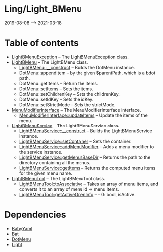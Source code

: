 Ling/Light_BMenu
================
2019-08-08 --> 2021-03-18




Table of contents
===========

- [LightBMenuException](https://github.com/lingtalfi/Light_BMenu/blob/master/doc/api/Ling/Light_BMenu/Exception/LightBMenuException.md) &ndash; The LightBMenuException class.
- [LightBMenu](https://github.com/lingtalfi/Light_BMenu/blob/master/doc/api/Ling/Light_BMenu/Menu/LightBMenu.md) &ndash; The LightBMenu class.
    - [LightBMenu::__construct](https://github.com/lingtalfi/Light_BMenu/blob/master/doc/api/Ling/Light_BMenu/Menu/LightBMenu/__construct.md) &ndash; Builds the DotMenu instance.
    - DotMenu::appendItem &ndash; by the given $parentPath, which is a bdot path.
    - DotMenu::getItems &ndash; Return the items.
    - DotMenu::setItems &ndash; Sets the items.
    - DotMenu::setChildrenKey &ndash; Sets the childrenKey.
    - DotMenu::setIdKey &ndash; Sets the idKey.
    - DotMenu::setStrictMode &ndash; Sets the strictMode.
- [MenuModifierInterface](https://github.com/lingtalfi/Light_BMenu/blob/master/doc/api/Ling/Light_BMenu/MenuModifier/MenuModifierInterface.md) &ndash; The MenuModifierInterface interface.
    - [MenuModifierInterface::updateItems](https://github.com/lingtalfi/Light_BMenu/blob/master/doc/api/Ling/Light_BMenu/MenuModifier/MenuModifierInterface/updateItems.md) &ndash; Update the items of the menu.
- [LightBMenuService](https://github.com/lingtalfi/Light_BMenu/blob/master/doc/api/Ling/Light_BMenu/Service/LightBMenuService.md) &ndash; The LightBMenuService class.
    - [LightBMenuService::__construct](https://github.com/lingtalfi/Light_BMenu/blob/master/doc/api/Ling/Light_BMenu/Service/LightBMenuService/__construct.md) &ndash; Builds the LightBMenuService instance.
    - [LightBMenuService::setContainer](https://github.com/lingtalfi/Light_BMenu/blob/master/doc/api/Ling/Light_BMenu/Service/LightBMenuService/setContainer.md) &ndash; Sets the container.
    - [LightBMenuService::addMenuModifier](https://github.com/lingtalfi/Light_BMenu/blob/master/doc/api/Ling/Light_BMenu/Service/LightBMenuService/addMenuModifier.md) &ndash; Adds a menu modifier to the service instance.
    - [LightBMenuService::getMenusBaseDir](https://github.com/lingtalfi/Light_BMenu/blob/master/doc/api/Ling/Light_BMenu/Service/LightBMenuService/getMenusBaseDir.md) &ndash; Returns the path to the directory containing all the menus.
    - [LightBMenuService::getItems](https://github.com/lingtalfi/Light_BMenu/blob/master/doc/api/Ling/Light_BMenu/Service/LightBMenuService/getItems.md) &ndash; Returns the computed menu items for the given menu name.
- [LightBMenuTool](https://github.com/lingtalfi/Light_BMenu/blob/master/doc/api/Ling/Light_BMenu/Tool/LightBMenuTool.md) &ndash; The LightBMenuTool class.
    - [LightBMenuTool::toAssociative](https://github.com/lingtalfi/Light_BMenu/blob/master/doc/api/Ling/Light_BMenu/Tool/LightBMenuTool/toAssociative.md) &ndash; Takes an array of menu items, and converts it to an array of menu id => menu items.
    - [LightBMenuTool::getActiveOpenInfo](https://github.com/lingtalfi/Light_BMenu/blob/master/doc/api/Ling/Light_BMenu/Tool/LightBMenuTool/getActiveOpenInfo.md) &ndash; - 0: bool, isActive.


Dependencies
============
- [BabyYaml](https://github.com/lingtalfi/BabyYaml)
- [Bat](https://github.com/lingtalfi/Bat)
- [DotMenu](https://github.com/lingtalfi/DotMenu)
- [Light](https://github.com/lingtalfi/Light)


